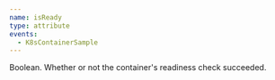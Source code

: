 ```yaml
---
name: isReady
type: attribute
events:
  - K8sContainerSample
---
```


Boolean. Whether or not the container's readiness check succeeded.